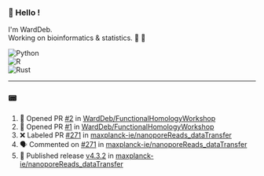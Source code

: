 ### :robot: Hello !

I'm WardDeb.  
Working on bioinformatics & statistics. 🧬 🧪  

![Python](https://img.shields.io/badge/python-3670A0?style=for-the-badge&logo=python&logoColor=ffdd54)  
![R](https://img.shields.io/badge/r-%23276DC3.svg?style=for-the-badge&logo=r&logoColor=white)  
![Rust](https://img.shields.io/badge/rust-%23000000.svg?style=for-the-badge&logo=rust&logoColor=white)  

---

### :pager:

<!--START_SECTION:activity-->
1. 💪 Opened PR [#2](undefined) in [WardDeb/FunctionalHomologyWorkshop](https://github.com/WardDeb/FunctionalHomologyWorkshop)
2. 💪 Opened PR [#1](undefined) in [WardDeb/FunctionalHomologyWorkshop](https://github.com/WardDeb/FunctionalHomologyWorkshop)
3. ❌ Labeled PR [#271](undefined) in [maxplanck-ie/nanoporeReads_dataTransfer](https://github.com/maxplanck-ie/nanoporeReads_dataTransfer)
4. 🗣 Commented on [#271](https://github.com/maxplanck-ie/nanoporeReads_dataTransfer/pull/271#issuecomment-3257553469) in [maxplanck-ie/nanoporeReads_dataTransfer](https://github.com/maxplanck-ie/nanoporeReads_dataTransfer)
5. 🚀 Published release [v4.3.2](https://github.com/maxplanck-ie/nanoporeReads_dataTransfer/releases/tag/v4.3.2) in [maxplanck-ie/nanoporeReads_dataTransfer](https://github.com/maxplanck-ie/nanoporeReads_dataTransfer)
<!--END_SECTION:activity-->

